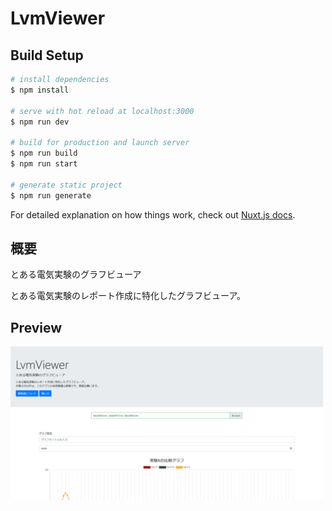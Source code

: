 # LvmViewer

## Build Setup

```bash
# install dependencies
$ npm install

# serve with hot reload at localhost:3000
$ npm run dev

# build for production and launch server
$ npm run build
$ npm run start

# generate static project
$ npm run generate
```

For detailed explanation on how things work, check out [Nuxt.js docs](https://nuxtjs.org).

## 概要
とある電気実験のグラフビューア

とある電気実験のレポート作成に特化したグラフビューア。 

## Preview
<img src="github_assets\LvmViewerTop.png" width="500">